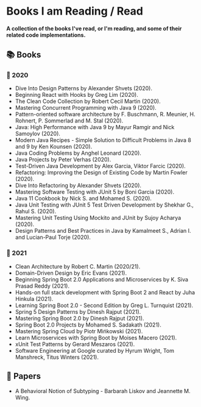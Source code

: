 # Books I am Reading / Read

#### A collection of the books I've read, or I'm reading, and some of their related code implementations.

## 📚 Books

### 📅 2020

* Dive Into Design Patterns by Alexander Shvets (2020).
* Beginning React with Hooks by Greg Lim (2020).
* The Clean Code Collection by Robert Cecil Martin (2020).
* Mastering Concurrent Programming with Java 9 (2020).
* Pattern-oriented software architecture by F. Buschmann, R. Meunier, H. Rohnert, P. Sommerlad and M. Stal (2020).
* Java: High Performance with Java 9 by Mayur Ramgir and Nick Samoylov (2020).
* Modern Java Recipes - Simple Solution to Difficult Problems in Java 8 and 9 by Ken Kounsen (2020).
* Java Coding Problems by Anghel Leonard (2020).
* Java Projects by Peter Verhas (2020).
* Test-Driven Java Development by Alex Garcia, Viktor Farcic (2020).
* Refactoring: Improving the Design of Existing Code by Martin Fowler (2020).
* Dive Into Refactoring by Alexander Shvets (2020).
* Mastering Software Testing with JUnit 5 by Boni Garcia (2020).
* Java 11 Cookbook by Nick S. and Mohamed S. (2020).
* Java Unit Testing with JUnit 5 Test Driven Development by Shekhar G., Rahul S. (2020).
* Mastering Unit Testing Using Mockito and JUnit by Sujoy Acharya (2020).
* Design Patterns and Best Practices in Java by Kamalmeet S., Adrian I. and Lucian-Paul Torje (2020).

### 📅 2021

* Clean Architecture by Robert C. Martin (2020/21).
* Domain-Driven Design by Eric Evans (2021).
* Beginning Spring Boot 2.0 Applications and Microservices by K. Siva Prasad Reddy (2021).
* Hands-on full stack development with Spring Boot 2 and React by Juha Hinkula (2021).
* Learning Spring Boot 2.0 - Second Edition by Greg L. Turnquist (2021).
* Spring 5 Design Patterns by Dinesh Rajput (2021).
* Mastering Spring Boot 2.0 by Dinesh Rajput (2021).
* Spring Boot 2.0 Projects by Mohamed S. Sadakath (2021).
* Mastering Spring Cloud by Piotr Mińkowski (2021).
* Learn Microservices with Spring Boot by Moises Macero (2021).
* xUnit Test Patterns by Gerard Meszaros (2021).
* Software Engineering at Google curated by Hyrum Wright, Tom Manshreck, Titus Winters (2021).

## 📰 Papers

* A Behavioral Notion of Subtyping - Barbarah Liskov and Jeannette M. Wing.
